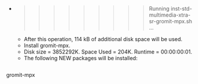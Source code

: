 * >>>>>>>>> Running inst-std-multimedia-xtra-sr-gromit-mpx.sh ...
  * After this operation, 114 kB of additional disk space will be used.
  * Install gromit-mpx.
  * Disk size = 3852292K. Space Used = 204K. Runtime = 00:00:00:01.
  * The following NEW packages will be installed:
  ```bash
gromit-mpx
  ```
